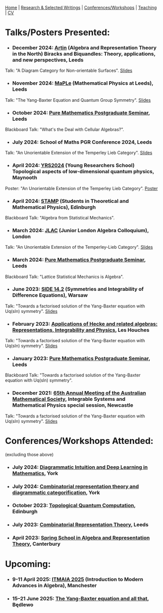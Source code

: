 [Home](https://benjimorris.github.io/)  |  [Research & Selected Writings](https://benjimorris.github.io/research.html)  |  [Conferences/Workshops](https://benjimorris.github.io/talks.html)  |  [Teaching](https://benjimorris.github.io/teaching.html) | [CV](https://benjimorris.github.io/CV.html)

# Talks/Posters Presented:


- ### December 2024: [Artin](https://conferences.leeds.ac.uk/artin/) (Algebra and Representation Theory in the North) Biracks and Biquandles: Theory, applications, and new perspectives, Leeds
Talk: "A Diagram Category for Non-orientable Surfaces". [Slides](/documents/slides.pdf)
- ### November 2024: [MaPLe](https://anupanand.space/maple/) (Mathematical Physics at Leeds), Leeds
Talk: "The Yang-Baxter Equation and Quantum Group Symmetry". [Slides](/documents/Maple.pdf)
- ### October 2024: [Pure Mathematics Postgraduate Seminar](https://leeds-maths-pgr.github.io/pure/seminar.html), Leeds
Blackboard Talk: "What's the Deal with Cellular Algebras?". 
- ### July 2024: School of Maths PGR Conference 2024, Leeds
Talk: "An Unorientable Extension of the Temperley Lieb Category". [Slides](/documents/PGR_Talk.pdf)
- ### April 2024: [YRS2024](https://sites.google.com/view/yrs-topo-lowdim) (Young Researchers School) Topological aspects of low-dimensional quantum physics, Maynooth
Poster: "An Unorientable Extension of the Temperley Lieb Category". [Poster](/documents/Maynooth_Poster.pdf)
- ### April 2024: [STAMP](https://higgs.ph.ed.ac.uk/events/stamp/) (Students in Theoretical and Mathematical Physics), Edinburgh
Blackboard Talk: "Algebra from Statistical Mechanics".
- ### March 2024: [JLAC](https://www.imperial.ac.uk/pure-mathematics/seminars/junior-london-algebra-colloquium/) (Junior London Algebra Colloquium), London
Talk: "An Unorientable Extension of the Temperley-Lieb Category". [Slides](/documents/SLIDES.pdf)
- ### March 2024: [Pure Mathematics Postgraduate Seminar](https://leeds-maths-pgr.github.io/pure/seminar.html), Leeds
Blackboard Talk: "Lattice Statistical Mechanics is Algebra".
- ### June 2023: [SIDE 14.2](http://indico.fuw.edu.pl/conferenceDisplay.py?ovw=True&confId=67) (Symmetries and Integrability of Difference Equations), Warsaw
Talk: "Towards a factorised solution of the Yang-Baxter equation with Uq(sln) symmetry". [Slides](/documents/side_talk.pdf)
- ### February 2023: [Applications of Hecke and related algebras: Representations, Integrability and Physics](https://indico.math.cnrs.fr/event/6037/), Les Houches
Talk: "Towards a factorised solution of the Yang-Baxter equation with Uq(sln) symmetry". [Slides](/documents/talk.pdf)
- ### January 2023: [Pure Mathematics Postgraduate Seminar](https://leeds-maths-pgr.github.io/pure/seminar.html), Leeds
Blackboard Talk: "Towards a factorised solution of the Yang-Baxter equation with Uq(sln) symmetry".
- ### December 2021: [65th Annual Meeting of the Australian Mathematical Society](https://carmamaths.org/meetings/austms2021/#page=about), Integrable Systems and Mathematical Physics special session, Newcastle
Talk: "Towards a factorised solution of the Yang-Baxter equation with Uq(sln) symmetry". [Slides](/documents/AustMS2021_Pres.pdf)


# Conferences/Workshops Attended:
(excluding those above) 
- ### July 2024: [Diagrammatic Intuition and Deep Learning in Mathematics](https://sites.google.com/view/diagrammatic-learning/home), York
- ### July 2024: [Combinatorial representation theory and diagrammatic categorification](https://sites.google.com/view/york-lms-research-school-2024/home), York
- ### October 2023: [Topological Quantum Computation](https://www.icms.org.uk/TopologicalQuantumComputation), Edinburgh
- ### July 2023: [Combinatorial Representation Theory](https://sites.google.com/view/workshop-2023/home), Leeds
- ### April 2023: [Spring School in Algebra and Representation Theory](https://www.kent.ac.uk/smsas/personal/sl261/Conference/Canterbury2023/Practical2023.html), Canterbury

# Upcoming:

- ### 9-11 April 2025: [ITMAIA 2025](https://sites.google.com/view/itmaia2025/home) (Introduction to Modern Advances in Algebra), Manchester
- ### 15–21 June 2025: [The Yang-Baxter equation and all that](https://sites.google.com/impan.pl/ybe#h.3rd29ta5o75t), Będlewo  
